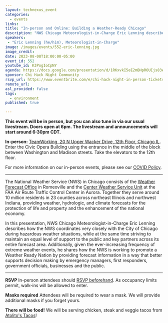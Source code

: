 ```yaml
---
layout: technexus_event
categories:
  - events
links: 
title: "In-person and Online: Building a Weather-Ready Chicago"
description: "NWS Chicago Meteorologist-in-Charge Eric Lenning describes how the NWS coordinates very closely with the City of Chicago during hazardous weather situations, while at the same time striving to maintain an equal level of support to the public and key partners across its entire forecast area.  Additionally, given the ever-increasing frequency of extreme weather events, he shares how the NWS is working to promote a Weather Ready Nation."
speakers:
 - "Eric Lenning (he/him), Meteorologist-in-Charge" 
image: /images/events/552-eric-lenning.jpg
image_credit: 
date: 2023-08-08T18:00:00-05:00
event_id: 552
youtube_id: K3PogIoCpNY
agenda: https://docs.google.com/presentation/d/1RKxvkI5eE2mBHpROUIjs83Aeh9-DnUATEUSDPDuCADc/edit#slide=id.g121c7120608_0_0
sponsor: Chi Hack Night Community
rsvp_url: https://www.eventbrite.com/e/chi-hack-night-in-person-tickets-655380890887
remote_url: 
asl_provided: false
tags:
  - environment
published: true

---
```


**This event will be in person, but you can also tune in via our usual livestream. Doors open at 6pm. The livestream and announcements will start around 6:30pm CDT.**

**In-person:** <a href='https://www.google.com/maps/place/TechNexus+Venture+Collaborative/@41.8835673,-87.6394085,17z/data=!3m1!4b1!4m5!3m4!1s0x880e2d5be57f04c5:0xa87e47e177660090!8m2!3d41.8835673!4d-87.6372198'>TeamWorking, 20 N Upper Wacker Drive, 12th Floor, Chicago IL</a>. Enter the Civic Opera Building using the entrance in the middle of the block between Washington and Madison streets. Take the elevators to the 12th floor.

For more information on our in-person events, please see our [COVID Policy](/blog/2022/09/09/our-covid-19-policy.html). 

---

The National Weather Service (NWS) in Chicago consists of the [Weather Forecast Office](https://www.weather.gov/chicago) in Romeoville and the [Center Weather Service Unit](https://www.weather.gov/zau/) at the FAA Air Route Traffic Control Center in Aurora.  Together they serve around 10 million residents in 23 counties across northeast Illinois and northwest Indiana, providing weather, hydrologic, and climate forecasts for the protection of life and property and the enhancement of the national economy.  

In this presentation, NWS Chicago Meteorologist-in-Charge Eric Lenning describes how the NWS coordinates very closely with the City of Chicago during hazardous weather situations, while at the same time striving to maintain an equal level of support to the public and key partners across its entire forecast area.  Additionally, given the ever-increasing frequency of extreme weather events, he shares how the NWS is working to promote a Weather Ready Nation by providing forecast information in a way that better supports decision making by emergency managers, first responders, government officials, businesses and the public.

---

**RSVP** In-person attendees should [RSVP beforehand]({{page.rsvp_url}}). As occupancy limits permit, walk-ins will be allowed to enter.

**Masks required** Attendees will be required to wear a mask. We will provide additional masks if you forget yours.

**There will be food!** We will be serving chicken, steak and veggie tacos from [Atolito's Tacos](https://atolito.com/restaurant/625/Atolito)!
